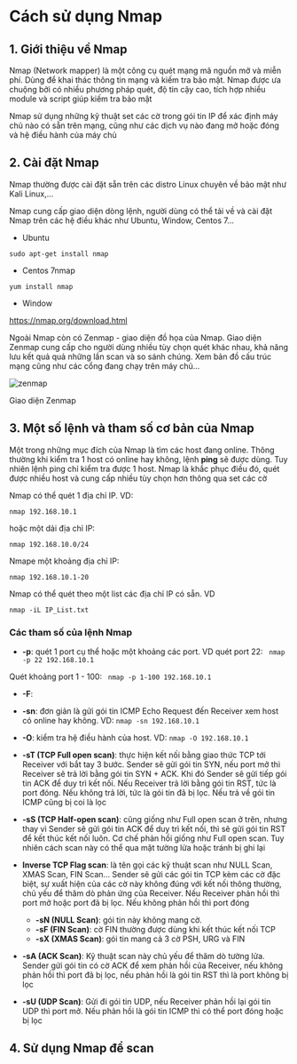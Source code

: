 # Cách sử dụng Nmap

## 1. Giới thiệu về Nmap

Nmap (Network mapper) là một công cụ quét mạng mã nguồn mở và miễn phí. Dùng để khai thác thông tin mạng và kiếm tra bảo mật. Nmap được ưa chuộng bởi có nhiều phương pháp quét, độ tin cậy cao, tích hợp nhiều module và script giúp kiếm tra bảo mật

Nmap sử dụng những kỹ thuật set các cờ trong gói tin IP để xác định máy chủ nào có sẵn trên mạng, cũng như các dịch vụ nào đang mở hoặc đóng và hệ điều hành của máy chủ



## 2. Cài đặt Nmap

Nmap thường được cài đặt sẵn trên các distro Linux chuyên về bảo mật như Kali Linux,...

Nmap cung cấp giao diện dòng lệnh, người dùng có thể tải về và cài đặt Nmap trên các hệ điều khác như Ubuntu, Window, Centos 7...

  + Ubuntu
  ```
  sudo apt-get install nmap
  ```
  
  + Centos 7nmap
  ```
  yum install nmap
  ```
  
  + Window
  
   https://nmap.org/download.html
   
 Ngoài Nmap còn có Zenmap - giao diện đồ họa của Nmap. Giao diện Zenmap cung cấp cho người dùng nhiều tùy chọn quét khác nhau, khả năng lưu kết quả quả những lần scan và so sánh chúng. Xem bản đồ cấu trúc mạng cũng như các cổng đang chạy trên máy chủ...
 
![zenmap](https://user-images.githubusercontent.com/32956424/95675282-37b32800-0be0-11eb-8292-77dbf315cb22.png)
 
 Giao diện Zenmap

## 3. Một số lệnh và tham số cơ bản của Nmap

Một trong những mục đích của Nmap là tìm các host đang online. Thông thường khi kiểm tra 1 host có online hay không, lệnh **ping** sẽ được dùng. Tuy nhiên lệnh ping chỉ kiểm tra được 1 host. Nmap là khắc phục điều đó, quét được nhiều host và cung cấp nhiều tùy chọn hơn thông qua set các cờ

Nmap có thể quét 1 địa chỉ IP. VD:

```
nmap 192.168.10.1
```
hoặc một dải địa chỉ IP:
```
nmap 192.168.10.0/24
```

Nmape một khoảng địa chỉ IP:
```
nmap 192.168.10.1-20
```

Nmap có thể quét theo một list các địa chỉ IP có sẵn. VD
```
nmap -iL IP_List.txt
```



### Các tham số của lệnh Nmap

  + **-p**: quét 1 port cụ thể hoặc một khoảng các port. VD quét port 22: ``` nmap -p 22 192.168.10.1``` 
  
  Quét khoảng port 1 - 100: ``` nmap -p 1-100 192.168.10.1```
  
  + **-F**:

  + **-sn**: đơn giản là gửi gói tin ICMP Echo Request đến Receiver xem host có online hay không. VD: ```nmap -sn 192.168.10.1```  
  
  + **-O**: kiểm tra hệ điều hành của host. VD: ```nmap -O 192.168.10.1```
  
  + **-sT (TCP Full open scan)**: thực hiện kết nối bằng giao thức TCP tới Receiver với bắt tay 3 bước. Sender sẽ gửi gói tin SYN, nếu port mở thì Receiver sẽ trả lời bằng gói tin SYN + ACK. Khi đó Sender sẽ gửi tiếp gói tin ACK để duy trì kết nối. Nếu Receiver trả lời bằng gói tin RST, tức là port đóng. Nếu không trả lời, tức là gói tin đã bị lọc. Nếu trả về gói tin ICMP cũng bị coi là lọc
  
  + **-sS (TCP Half-open scan)**: cũng giống như Full open scan ở trên, nhưng thay vì Sender sẽ gửi gói tin ACK để duy trì kết nối, thì sẽ gửi gói tin RST để kết thúc kết nối luôn. Cơ chế phản hồi giống như Full open scan. Tuy nhiên cách scan này có thể qua mặt tường lửa hoặc tránh bị ghi lại
  
  + **Inverse TCP Flag scan**: là tên gọi các kỹ thuật scan như NULL Scan, XMAS Scan, FIN Scan... Sender sẽ gửi các gói tin TCP kèm các cờ đặc biệt, sự xuất hiện của các cờ này không đúng với kết nối thông thường, chủ yếu để thăm dò phản ứng của Receiver. Nếu Receiver phản hồi thì port mở hoặc port đã bị lọc. Nếu không phản hồi thì port đóng
    - **-sN (NULL Scan)**: gói tin này không mang cờ.
    - **-sF (FIN Scan)**: cờ FIN thường được dùng khi kết thúc kết nối TCP
    - **-sX (XMAS Scan)**: gói tin mang cả 3 cờ PSH, URG và FIN
    
  + **-sA (ACK Scan)**: Kỹ thuật scan này chủ yếu để thăm dò tường lửa. Sender gửi gói tin có cờ ACK để xem phản hồi của Receiver, nếu không phản hồi thì port đã bị lọc, nếu phản hồi là gói tin RST thì là port không bị lọc
  
  + **-sU (UDP Scan)**: Gửi đi gói tin UDP, nếu Receiver phản hồi lại gói tin UDP thì port mở. Nếu phản hồi là gói tin ICMP thì có thể port đóng hoặc bị lọc
  

## 4. Sử dụng Nmap để scan

